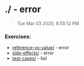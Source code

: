 # ./ - error

> Tue Mar 03 2020, 8:55:12 PM

### Exercises:

* [reference-vs-value/](./reference-vs-value/) - error
* [side-effects/](./side-effects/) - error
* [test-cases/](./test-cases/) - fail


